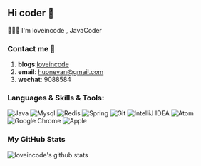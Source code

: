 ## Hi coder 👋 
 👨🏽‍💻  I'm loveincode , JavaCoder

### Contact me 📱

1. **blogs**:[loveincode](https://www.cnblogs.com/loveincode/)
2. **email**: huonevan@gmail.com
3. **wechat**: 9088584


### Languages & Skills & Tools:

![Java](https://img.shields.io/badge/Java-C76D00?style=flat-square&logo=Java&logoColor=white)
![Mysql](https://img.shields.io/badge/Mysql-01758F?style=flat-square&logo=Mysql&logoColor=white)
![Redis](https://img.shields.io/badge/Redis-D92C21?style=flat-square&logo=Redis&logoColor=white)
![Spring](https://img.shields.io/badge/Spring-32CD32?style=flat-square&logo=Spring&logoColor=white)
![Git](https://img.shields.io/badge/Git-FA7343?style=flat-square&logo=Git&logoColor=white)
![IntelliJ IDEA](https://img.shields.io/badge/IntelliJ_IDEA-1575F9?style=flat-square&logo=IntelliJ-IDEA&logoColor=white)
![Atom](https://img.shields.io/badge/Atom-74C686?style=flat-square&logo=Atom&logoColor=white)
![Google Chrome](https://img.shields.io/badge/Google_Chrome-F7DF1E?style=flat-square&logo=Google-Chrome&logoColor=white)
![Apple](https://img.shields.io/badge/MacBook_Pro-999999?style=flat-square&logo=Apple&logoColor=white)


### My GitHub Stats

![loveincode's github stats](https://github-readme-stats.vercel.app/api?username=loveincode&show_icons=true)


